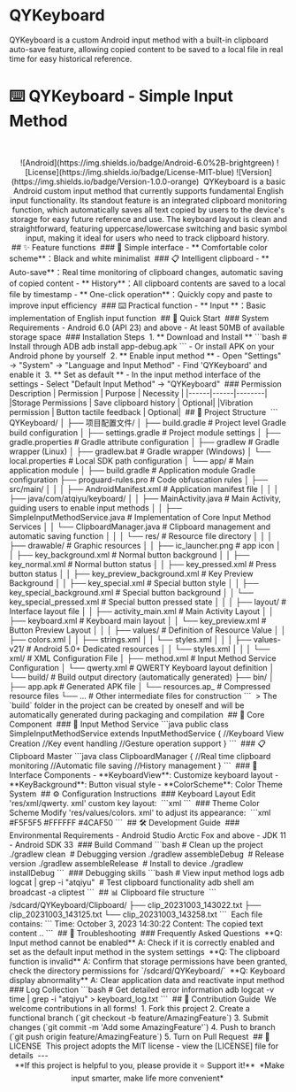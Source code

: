 # QYKeyboard
QYKeyboard is a custom Android input method with a built-in clipboard auto-save feature, allowing copied content to be saved to a local file in real time for easy historical reference.
﻿
﻿
# ⌨️ QYKeyboard - Simple Input Method
﻿
<div align="center">
﻿
![Android](https://img.shields.io/badge/Android-6.0%2B-brightgreen)
![License](https://img.shields.io/badge/License-MIT-blue)
![Version](https://img.shields.io/badge/Version-1.0.0-orange)
﻿
QYKeyboard is a basic Android custom input method that currently supports fundamental English input functionality. Its standout feature is an integrated clipboard monitoring function, which automatically saves all text copied by users to the device's storage for easy future reference and use. The keyboard layout is clean and straightforward, featuring uppercase/lowercase switching and basic symbol input, making it ideal for users who need to track clipboard history.
﻿
</div>
﻿
## ✨ Feature functions
﻿
### 🎨 Simple interface
- ** Comfortable color scheme**：Black and white minimalist
﻿
### 📋 Intelligent clipboard
- ** Auto-save**：Real time monitoring of clipboard changes, automatic saving of copied content
- ** History**：All clipboard contents are saved to a local file by timestamp
- ** One-click operation**：Quickly copy and paste to improve input efficiency
﻿
### ⌨️ Practical function
- ** Input **：Basic implementation of English input function
﻿
## 🚀 Quick Start
﻿
### System Requirements 
- Android 6.0 (API 23) and above
- At least 50MB of available storage space
﻿
### Installation Steps
﻿
1. ** Download and Install **
   ```bash
   # Install through ADB
   adb install app-debug.apk
   ```
   - Or install APK on your Android phone by yourself
﻿
2. ** Enable input method **
   - Open "Settings" → "System" → "Language and Input Method"
   - Find 'QYKeyboard' and enable it
﻿
3. ** Set as default **
   - In the input method interface of the settings
   - Select "Default Input Method" → "QYKeyboard"
﻿
### Permission Description
| Permission | Purpose | Necessity |
|------|------|--------|
|Storage Permissions | Save clipboard history | Optional|
|Vibration permission | Button tactile feedback | Optional|
﻿
## 📁 Project Structure
﻿
```
QYKeyboard/
│
├── 项目配置文件/
│   ├── build.gradle          # Project level Gradle build configuration
│   ├── settings.gradle       # Project module settings
│   ├── gradle.properties     # Gradle attribute configuration
│   ├── gradlew               # Gradle wrapper (Linux)
│   ├── gradlew.bat           # Gradle wrapper (Windows)
│   └── local.properties      # Local SDK path configuration
│
└── app/                      # Main application module
    │
    ├── build.gradle          # Application module Gradle configuration
    ├── proguard-rules.pro    # Code obfuscation rules
    │
    ├── src/main/
    │   │
    │   ├── AndroidManifest.xml          # Application manifest file
    │   │
    │   ├── java/com/atqiyu/keyboard/
    │   │   ├── MainActivity.java               # Main Activity, guiding users to enable input methods
    │   │   ├── SimpleInputMethodService.java   # Implementation of Core Input Method Services
    │   │   └── ClipboardManager.java           # Clipboard management and automatic saving function
    │   │
    │   └── res/              # Resource file directory
    │       │
    │       ├── drawable/     # Graphic resources
    │       │   ├── ic_launcher.png             # app icon
    │       │   ├── key_background.xml          # Normal button background
    │       │   ├── key_normal.xml              # Normal button status
    │       │   ├── key_pressed.xml             # Press button status
    │       │   ├── key_preview_background.xml  # Key Preview Background
    │       │   ├── key_special.xml             # Special button style
    │       │   ├── key_special_background.xml  # Special button background
    │       │   └── key_special_pressed.xml     # Special button pressed state
    │       │
    │       ├── layout/       # Interface layout file
    │       │   ├── activity_main.xml    # Main Activity Layout
    │       │   ├── keyboard.xml         # Keyboard main layout
    │       │   └── key_preview.xml      # Button Preview Layout
    │       │
    │       ├── values/       # Definition of Resource Value
    │       │   ├── colors.xml
    │       │   ├── strings.xml
    │       │   └── styles.xml
    │       │
    │       ├── values-v21/   # Android 5.0+ Dedicated resources
    │       │   └── styles.xml
    │       │
    │       └── xml/          # XML Configuration File 
    │           ├── method.xml    # Input Method Service Configuration
    │           └── qwerty.xml    # QWERTY Keyboard layout definition
    │
    └── build/                # Build output directory (automatically generated)
        ├── bin/
        │   ├── app.apk           # Generated APK file
        │   └── resources.ap_     # Compressed resource files
        └── ...                   # Other intermediate files for construction
```
﻿
> The `build` folder in the project can be created by oneself and will be automatically generated during packaging and compilation
﻿
## 🔧 Core Component
﻿
### 🎹 Input Method Service
```java
public class SimpleInputMethodService extends InputMethodService {
	//Keyboard View Creation
	//Key event handling
	//Gesture operation support
}
```
﻿
### 📋 Clipboard Master 
```java
class ClipboardManager {
	//Real time clipboard monitoring
	//Automatic file saving
	//History management
}
```
﻿
### 🎨 Interface Components
- **KeyboardView**: Customize keyboard layout
- **KeyBackground**: Button visual style
- **ColorScheme**: Color Theme System
﻿
## ⚙️ Configuration Instructions
﻿
### Keyboard Layout
Edit 'res/xml/qwerty. xml' custom key layout:
﻿
```xml
<Keyboard>
    <Row>
        <Key android:codes="81" android:keyLabel="q"/>
        <! -- More button configurations -->
    </Row>
</Keyboard>
```
﻿
### Theme Color Scheme
Modify 'res/values/colors. xml' to adjust its appearance:
﻿
```xml
<color name="keyboard_bg">#F5F5F5</color>
<color name="key_normal">#FFFFFF</color>
<color name="key_special">#4CAF50</color>
```
﻿
## 🛠️ Development Guide
﻿
### Environmental Requirements
- Android Studio Arctic Fox and above
- JDK 11
- Android SDK 33
﻿
### Build Command
```bash
# Clean up the project
./gradlew clean
﻿
# Debugging version
./gradlew assembleDebug
﻿
# Release version
./gradlew assembleRelease
﻿
# Install to device
./gradlew installDebug
```
﻿
### Debugging skills
```bash
# View input method logs
adb logcat | grep -i "atqiyu"
﻿
# Test clipboard functionality
adb shell am broadcast -a cliptest
```
﻿
## 📊 Clipboard file structure
﻿
```
/sdcard/QYKeyboard/Clipboard/
├── clip_20231003_143022.txt
├── clip_20231003_143125.txt
└── clip_20231003_143258.txt
```
﻿
Each file contains:
```
Time: October 3, 2023 14:30:22
Content: The copied text content ..
```
﻿
## 🐛 Troubleshooting
﻿
### Frequently Asked Questions
﻿
**Q: Input method cannot be enabled**
A: Check if it is correctly enabled and set as the default input method in the system settings
﻿
**Q: The clipboard function is invalid**
A: Confirm that storage permissions have been granted, check the directory permissions for `/sdcard/QYKeyboard/`
﻿
**Q: Keyboard display abnormality**
A: Clear application data and reactivate input method
﻿
### Log Collection
```bash
# Get detailed error information
adb logcat -v time | grep -i "atqiyu" > keyboard_log.txt
```
﻿
## 🤝 Contribution Guide
﻿
We welcome contributions in all forms!
﻿
1. Fork this project
2. Create a functional branch (`git checkout -b feature/AmazingFeature`)
3. Submit changes (`git commit -m 'Add some AmazingFeature'`)
4. Push to branch (`git push origin feature/AmazingFeature`)
5. Turn on Pull Request
﻿
## 📄 LICENSE
﻿
This project adopts the MIT license - view the [LICENSE] file for details
﻿
---
﻿
<div align="center">
﻿
**If this project is helpful to you, please provide it ⭐ Support it!**
﻿
*Make input smarter, make life more convenient*
﻿
</div>
﻿
